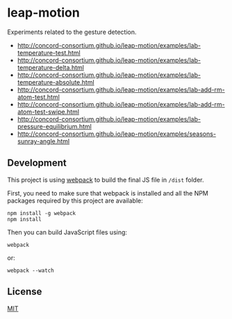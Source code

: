 # leap-motion

Experiments related to the gesture detection.

- http://concord-consortium.github.io/leap-motion/examples/lab-temperature-test.html
- http://concord-consortium.github.io/leap-motion/examples/lab-temperature-delta.html
- http://concord-consortium.github.io/leap-motion/examples/lab-temperature-absolute.html
- http://concord-consortium.github.io/leap-motion/examples/lab-add-rm-atom-test.html
- http://concord-consortium.github.io/leap-motion/examples/lab-add-rm-atom-test-swipe.html
- http://concord-consortium.github.io/leap-motion/examples/lab-pressure-equilibrium.html
- http://concord-consortium.github.io/leap-motion/examples/seasons-sunray-angle.html

## Development

This project is using [webpack](http://webpack.github.io/) to build the final JS file in `/dist` folder.

First, you need to make sure that webpack is installed and all the NPM packages required by this project are available:

```
npm install -g webpack
npm install
```
Then you can build JavaScript files using:
```
webpack
```
or:
```
webpack --watch
```

## License 

[MIT](https://github.com/concord-consortium/grasp-seasons/blob/master/LICENSE)
